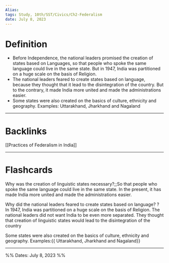 ```yaml
---
Alias:
tags: Study, 10th/SST/Civics/Ch2-Federalism
date: July 8, 2023
---
```

# Definition
- Before Independence, the national leaders promised the creation of states based on Languages, so that people who spoke the same language could live in the same state. But in 1947, India was partitioned on a huge scale on the basis of Religion.
- The national leaders feared to create states based on language, because they thought that it lead to the disintegration of the country. But to the contrary, it made India more united and made the administrations easier.
- Some states were also created on the basics of culture, ethnicity and geography. Examples: Uttarakhand, Jharkhand and Nagaland

---
# Backlinks
[[Practices of Federalism in India]]

---
# Flashcards

Why was the creation of linguistic states necessary?;;So that people who spoke the same language could live in the same state. In the present, it has made India more united and made the administrations easier.
<!--SR:!2024-06-14,203,240-->

Why did the national leaders feared to create states based on language?
?
In 1947, India was partitioned on a huge scale on the basis of Religion. The national leaders did not want India to be even more separated. They thought that creation of linguistic states would lead to the disintegration of the country
<!--SR:!2024-03-15,182,280-->

Some states were also created on the basics of culture, ethnicity and geography. Examples:{{ Uttarakhand, Jharkhand and Nagaland}}
<!--SR:!2025-10-13,589,280-->

---

%%
Dates: July 8, 2023
%%